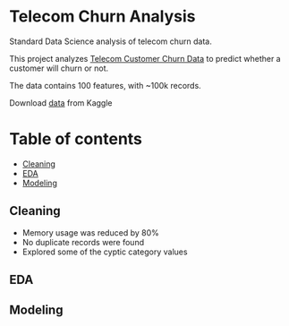 # Telecom Churn Analysis
Standard Data Science analysis of telecom churn data.

This project analyzes [Telecom Customer Churn Data](https://www.kaggle.com/abhinav89/telecom-customer) to predict whether a customer will churn or not.

The data contains 100 features, with ~100k records.

Download [data](https://www.kaggle.com/abhinav89/telecom-customer) from Kaggle

# Table of contents
* [Cleaning](#cleaning)
* [EDA](#eda)
* [Modeling](#modeling)

## Cleaning
- Memory usage was reduced by 80%
- No duplicate records were found
- Explored some of the cyptic category values

## EDA

## Modeling
